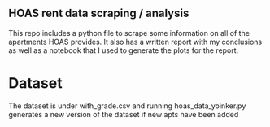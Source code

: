 ## HOAS rent data scraping / analysis

This repo includes a python file to scrape some information on all of the apartments HOAS provides.
It also has a written report with my conclusions as well as a notebook that I used to generate the plots for the report.

# Dataset
The dataset is under with_grade.csv and running hoas_data_yoinker.py generates a new version of the dataset if new apts have been added
